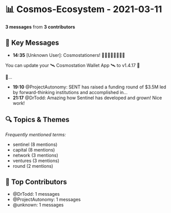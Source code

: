 # 📊 Cosmos-Ecosystem - 2021-03-11
**3 messages** from **3 contributors**

## 💬 Key Messages
- **14:35** [Unknown User]: Cosmostationers! 👩🏼‍🚀👩🏿‍🚀👨‍🚀

You can update your
 🛰️ Cosmostation Wallet App 🛰️ 
to v1.4.17 🚀

🔹...
- **19:10** @ProjectAutonomy: SENT has raised a funding round of $3.5M led by forward-thinking institutions and accomplished in...
- **21:17** @DrTodd: Amazing how Sentinel has developed and grown!  Nice work!

## 🔍 Topics & Themes
*Frequently mentioned terms:*
- sentinel (8 mentions)
- capital (8 mentions)
- network (3 mentions)
- ventures (3 mentions)
- round (2 mentions)

## 👥 Top Contributors
- @DrTodd: 1 messages
- @ProjectAutonomy: 1 messages
- @unknown: 1 messages